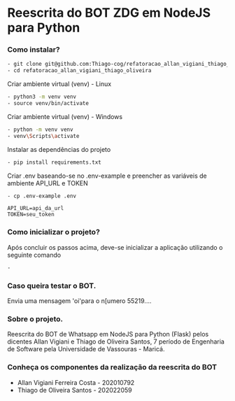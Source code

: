 # Reescrita do BOT ZDG em NodeJS para Python

### Como instalar?
```sh
- git clone git@github.com:Thiago-cog/refatoracao_allan_vigiani_thiago_oliveira.git
- cd refatoracao_allan_vigiani_thiago_oliveira
```
Criar ambiente virtual (venv) - Linux
```sh
- python3 -m venv venv
- source venv/bin/activate
```

Criar ambiente virtual (venv) - Windows
```sh
- python -m venv venv
- venv\Scripts\activate
```

Instalar as dependências do projeto
```sh
- pip install requirements.txt
```

Criar .env baseando-se no .env-example e preencher as variáveis de ambiente API_URL e TOKEN
```sh
- cp .env-example .env
```
```dosini
API_URL=api_da_url
TOKEN=seu_token
```

### Como inicializar o projeto?

Após concluir os passos acima, deve-se inicializar a aplicação utilizando o seguinte comando
```sh
- 
```

### Caso queira testar o BOT.
Envia uma mensagem 'oi'para o n[umero 55219....

### Sobre o projeto.
Reescrita do BOT de Whatsapp em NodeJS para Python (Flask) pelos dicentes Allan Vigiani e Thiago de Oliveira Santos, 7 período de Engenharia de Software pela Universidade de Vassouras - Maricá. 

### Conheça os componentes da realização da reescrita do BOT

- Allan Vigiani Ferreira Costa - 202010792
- Thiago de Oliveira Santos - 202022059

